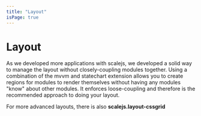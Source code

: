```yaml
---
title: "Layout"
isPage: true
---
```


<div class="popout h-white bg-crimson">
<h1>Layout</h1>
</div>

As we developed more applications with scalejs, we developed a solid way to manage the layout
without closely-coupling modules together. Using a combination of the mvvm and statechart
extension allows you to create regions for modules to render themselves without having
any modules "know" about other modules. It enforces loose-coupling and therefore is the
recommended approach to doing your layout. 

For more advanced layouts, there is also __scalejs.layout-cssgrid__

